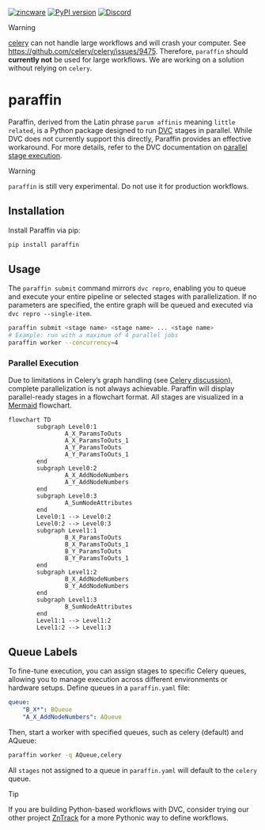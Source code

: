 [![zincware](https://img.shields.io/badge/Powered%20by-zincware-darkcyan)](https://github.com/zincware)
[![PyPI version](https://badge.fury.io/py/paraffin.svg)](https://badge.fury.io/py/paraffin)
[![Discord](https://img.shields.io/discord/1034511611802689557)](https://discord.gg/7ncfwhsnm4)

> [!WARNING]
> [celery](https://github.com/celery/celery) can not handle large workflows and will crash your computer.
> See https://github.com/celery/celery/issues/9475.
> Therefore, `paraffin` should **currently not** be used for large workflows.
> We are working on a solution without relying on `celery`.

# paraffin

Paraffin, derived from the Latin phrase `parum affinis` meaning
`little related`, is a Python package designed to run [DVC](https://dvc.org)
stages in parallel. While DVC does not currently support this directly, Paraffin
provides an effective workaround. For more details, refer to the DVC
documentation on
[parallel stage execution](https://dvc.org/doc/command-reference/repro#parallel-stage-execution).

> [!WARNING]
> `paraffin` is still very experimental.
> Do not use it for production workflows.

## Installation

Install Paraffin via pip:

```bash
pip install paraffin
```

## Usage

The `paraffin submit` command mirrors `dvc repro`, enabling you to queue and execute your entire pipeline or selected stages with parallelization.
If no parameters are specified, the entire graph will be queued and executed via `dvc repro --single-item`.

```bash
paraffin submit <stage name> <stage name> ... <stage name>
# Example: run with a maximum of 4 parallel jobs
paraffin worker --concurrency=4
```

### Parallel Execution
Due to limitations in Celery’s graph handling (see [Celery discussion](https://github.com/celery/celery/discussions/9376)), complete parallelization is not always achievable. Paraffin will display parallel-ready stages in a flowchart format.
All stages are visualized in a [Mermaid](https://mermaid.js.org/) flowchart.

```mermaid
flowchart TD
        subgraph Level0:1
                A_X_ParamsToOuts
                A_X_ParamsToOuts_1
                A_Y_ParamsToOuts
                A_Y_ParamsToOuts_1
        end
        subgraph Level0:2
                A_X_AddNodeNumbers
                A_Y_AddNodeNumbers
        end
        subgraph Level0:3
                A_SumNodeAttributes
        end
        Level0:1 --> Level0:2
        Level0:2 --> Level0:3
        subgraph Level1:1
                B_X_ParamsToOuts
                B_X_ParamsToOuts_1
                B_Y_ParamsToOuts
                B_Y_ParamsToOuts_1
        end
        subgraph Level1:2
                B_X_AddNodeNumbers
                B_Y_AddNodeNumbers
        end
        subgraph Level1:3
                B_SumNodeAttributes
        end
        Level1:1 --> Level1:2
        Level1:2 --> Level1:3
```




## Queue Labels

To fine-tune execution, you can assign stages to specific Celery queues, allowing you to manage execution across different environments or hardware setups.
Define queues in a `paraffin.yaml` file:

```yaml
queue:
    "B_X*": BQueue
    "A_X_AddNodeNumbers": AQueue
```
Then, start a worker with specified queues, such as celery (default) and AQueue:
```bash
paraffin worker -q AQueue,celery
```
All `stages` not assigned to a queue in `paraffin.yaml` will default to the `celery` queue.


> [!TIP]
> If you are building Python-based workflows with DVC, consider trying
> our other project [ZnTrack](https://zntrack.readthedocs.io/) for a more
> Pythonic way to define workflows.
